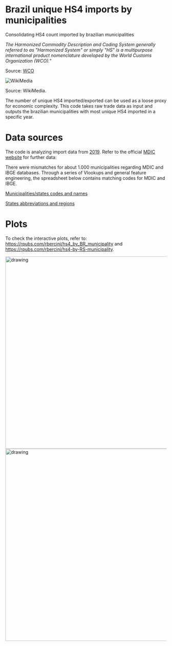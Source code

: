 # Brazil unique HS4 imports by municipalities
Consolidating HS4 count imported by brazilian municipalities

*The Harmonized Commodity Description and Coding System generally referred to as "Harmonized System" or simply "HS" is a multipurpose international product nomenclature developed by the World Customs Organization (WCO)."* 

Source: [WCO](http://www.wcoomd.org/en/topics/nomenclature/overview/what-is-the-harmonized-system.aspx)

![WikiMedia](https://upload.wikimedia.org/wikipedia/commons/4/4d/HS_Hierarchy_Structure_Rice.jpg)

Source: WikiMedia.

The number of unique HS4 imported/exported can be used as a loose proxy for economic complexity. This code takes raw trade data as input and outputs the brazilian municipalities with most unique HS4 imported in a specific year. 

# Data sources

The code is analyzing import data from [2019](http://www.mdic.gov.br/balanca/bd/comexstat-bd/mun/IMP_2019_MUN.csv). Refer to the official [MDIC website](http://www.mdic.gov.br/index.php/comercio-exterior/estatisticas-de-comercio-exterior/base-de-dados-do-comercio-exterior-brasileiro-arquivos-para-download) for further data: 

There were mismatches for about 1.000 municipalities regarding MDIC and IBGE databases. Through a series of Vlookups and general feature engineering, the spreadsheet below contains matching codes for MDIC and IBGE.

[Municipalities/states codes and names](https://drive.google.com/open?id=1FU_1V7yYW-jILYy-KPW7UgvtYfYU7jRk)

[States abbreviations and regions](https://drive.google.com/open?id=1BZd6-M2IULN6qCVi7GU-GBZOMwFOBFvX)

# Plots

To check the interactive plots, refer to:
https://rpubs.com/rbercini/hs4_by_BR_municipality and https://rpubs.com/rbercini/hs4-by-RS-municipality.

<img src="https://raw.githubusercontent.com/rodrigobercinimartins/Brazil-trade-HS4-by-municipality/master/HS4%20by%20BR%20municipalities/Plot.jpg" alt="drawing" width="600"/>

<img src="https://raw.githubusercontent.com/rodrigobercinimartins/Brazil-trade-HS4-by-municipality/master/HS4%20by%20RS%20municipalities/Plot.jpg" alt="drawing" width="600"/>
